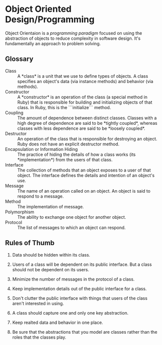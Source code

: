 # Object Oriented Design/Programming

Object Orientaion is a *programming paradigm* focused on using the
abstraction of objects to reduce complexity in software design. It's
fundamentally an approach to problem solving.

## Glossary

<dl>
    <dt>Class</dt>
    <dd>A *class* is a unit that we use to define types of objects. A class specifies an object's
    data (via instance methods) and behavior (via methods).</dd>
    <dt>Constructor</dt>
    <dd>A *constructor* is an operation of the class (a special method in Ruby) that is responsible
    for building and initializing objects of that class. In Ruby, this is the ```initialize``` method.</dd>
    <dt>Coupling</dt>
    <dd>The amount of dependence between distinct classes. Classes with a high degree of dependence are said to be *tightly coupled*, whereas classes with less dependence are said to be *loosely coupled*.
    <dt>Destructor</dt>
    <dd>An operation of the class that is responsible for destroying an object. Ruby does not have an explicit
    destructor method.</dd>
    <dt>Encapsulation or Information Hiding</dt>
    <dd>The practice of hiding the details of how a class works (its *implementation*) from the users of that class.</dd>
    <dt>Interface</dt>
    <dd>The collection of methods that an object exposes to a user of that object. The interface
    defines the details and intention of an object's use.</dd>
    <dt>Message</dt>
    <dd>The name of an operation called on an object. An object is said to respond to a message.</dd>
    <dt>Method</dt>
    <dd>The implementation of message.</dd>
    <dt>Polymorphism</dt>
    <dd>The ability to exchange one object for another object.</dd>
    <dt>Protocol</dt>
    <dd>The list of messages to which an object can respond.</dd>
</dl>

## Rules of Thumb

1. Data should be hidden within its class.

1. Users of a class will be dependent on its public interface. But a
   class should not be dependent on its users.

1. Minimize the number of messages in the protocol of a class.

1. Keep implementation details out of the public interface for a class.

1. Don't clutter the public interface with things that users of the
   class aren't interested in using.

1. A class should capture one and only one key abstraction.

1. Keep realted data and behavior in one place.

1. Be sure that the abstractions that you model are classes rather
   than the roles that the classes play.
